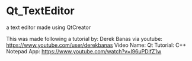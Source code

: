 # Qt_TextEditor
a text editor made using QtCreator

This was made following a tutorial by:
Derek Banas via youtube: https://www.youtube.com/user/derekbanas
Video Name: Qt Tutorial: C++ Notepad App: https://www.youtube.com/watch?v=I96uPDifZ1w

